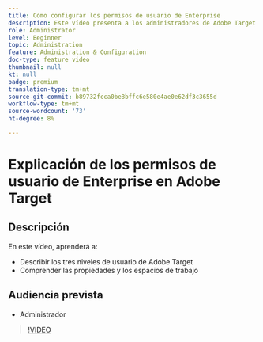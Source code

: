 ```yaml
---
title: Cómo configurar los permisos de usuario de Enterprise
description: Este vídeo presenta a los administradores de Adobe Target los permisos de usuario, las propiedades y los espacios de trabajo. Vea este vídeo para conocer los diferentes niveles de usuario y cómo utilizar propiedades y espacios de trabajo para controlar el acceso de los usuarios.
role: Administrator
level: Beginner
topic: Administration
feature: Administration & Configuration
doc-type: feature video
thumbnail: null
kt: null
badge: premium
translation-type: tm+mt
source-git-commit: b89732fcca0be8bffc6e580e4ae0e62df3c3655d
workflow-type: tm+mt
source-wordcount: '73'
ht-degree: 8%

---
```



# Explicación de los permisos de usuario de Enterprise en Adobe Target

## Descripción

En este vídeo, aprenderá a:

* Describir los tres niveles de usuario de Adobe Target
* Comprender las propiedades y los espacios de trabajo

## Audiencia prevista

* Administrador

>[!VIDEO](https://video.tv.adobe.com/v/19042/?quality=12)